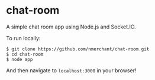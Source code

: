 # chat-room

A simple chat room app using Node.js and Socket.IO.

To run locally:

```
$ git clone https://github.com/nmerchant/chat-room.git
$ cd chat-room
$ node app
```
And then navigate to `localhost:3000` in your browser!
